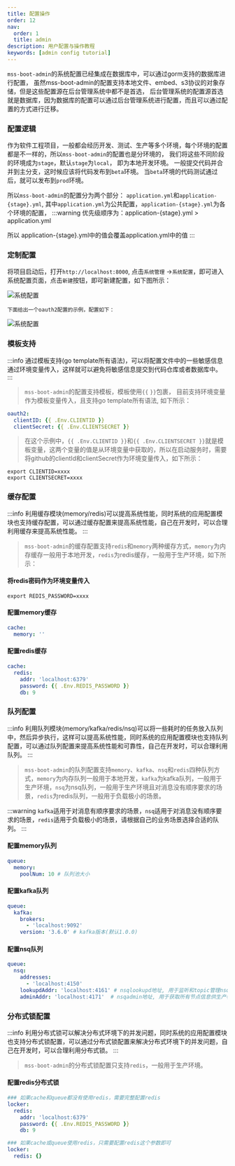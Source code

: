 ```yaml
---
title: 配置操作
order: 12
nav:
  order: 1
  title: admin
description: 用户配置与操作教程
keywords: [admin config tutorial]
---
```


`mss-boot-admin`的系统配置已经集成在数据库中，可以通过gorm支持的数据库进行配置，
虽然mss-boot-admin的配置支持本地文件、embed、s3协议的对象存储，但是这些配置源在后台管理系统中都不是首选，
后台管理系统的配置源首选就是数据库，因为数据库的配置可以通过后台管理系统进行配置，而且可以通过配置的方式进行迁移。

### 配置逻辑
作为软件工程项目，一般都会经历开发、测试、生产等多个环境，每个环境的配置都是不一样的，所以`mss-boot-admin`的配置也是分环境的，
我们将这些不同阶段的环境成为`stage`，默认`stage`为`local`， 即为本地开发环境。
一般提交代码并合并到主分支，这时候应该将代码发布到`beta`环境。
当`beta`环境的代码测试通过后，就可以发布到`prod`环境。

所以`mss-boot-admin`的配置分为两个部分：
`application.yml`和`application-{stage}.yml`, 其中`application.yml`为公共配置，`application-{stage}.yml`为各个环境的配置，
:::warning
优先级顺序为：application-{stage}.yml > application.yml

所以 application-{stage}.yml中的值会覆盖application.yml中的值
:::

### 定制配置

   将项目启动后，打开`http://localhost:8000`, 点击`系统管理` ->`系统配置`，即可进入系统配置页面，点击`新建`按钮，即可新建配置，如下图所示：
 
![系统配置](/images/config01.jpg)

    下面给出一个oauth2配置的示例，配置如下：

![系统配置](/images/config02.jpg)

### 模板支持
:::info
通过模板支持(go template所有语法)，可以将配置文件中的一些敏感信息通过环境变量传入，这样就可以避免将敏感信息提交到代码仓库或者数据库中。
:::

> `mss-boot-admin`的配置支持模板，模板使用`{{` `}}`包裹， 目前支持环境变量作为模板变量传入，且支持go template所有语法, 如下所示：
```yaml
oauth2:
  clientID: {{ .Env.CLIENTID }}
  clientSecret: {{ .Env.CLIENTSECRET }}
```
> 在这个示例中，`{{ .Env.CLIENTID }}`和`{{ .Env.CLIENTSECRET }}`就是模板变量，这两个变量的值是从环境变量中获取的，所以在启动服务时，需要将github的clientId和clientSecret作为环境变量传入，如下所示：
```shell
export CLIENTID=xxxx
export CLIENTSECRET=xxxx
```

### 缓存配置
:::info
利用缓存模块(memory/redis)可以提高系统性能，同时系统的应用配置模块也支持缓存配置，可以通过缓存配置来提高系统性能，自己在开发时，可以合理利用缓存来提高系统性能。
:::
> `mss-boot-admin`的缓存配置支持`redis`和`memory`两种缓存方式，`memory`为内存缓存一般用于本地开发，`redis`为redis缓存，一般用于生产环境，如下所示：
> 
#### 将redis密码作为环境变量传入
```shell
export REDIS_PASSWORD=xxxx
```
#### 配置memory缓存
```yaml
cache:
  memory: ''
```
#### 配置redis缓存
```yaml
cache:
  redis:
    addr: 'localhost:6379'
    password: {{ .Env.REDIS_PASSWORD }}
    db: 9
```

### 队列配置
:::info
利用队列模块(memory/kafka/redis/nsq)可以将一些耗时的任务放入队列中，然后异步执行，这样可以提高系统性能，同时系统的应用配置模块也支持队列配置，可以通过队列配置来提高系统性能和可靠性，自己在开发时，可以合理利用队列。
:::
> `mss-boot-admin`的队列配置支持`memory`、`kafka`、`nsq`和`redis`四种队列方式，`memory`为内存队列一般用于本地开发，`kafka`为kafka队列，一般用于生产环境，`nsq`为nsq队列，一般用于生产环境且对消息没有顺序要求的场景，`redis`为redis队列，一般用于负载极小的场景。
> 
:::warning
`kafka`适用于对消息有顺序要求的场景，`nsq`适用于对消息没有顺序要求的场景，`redis`适用于负载极小的场景，请根据自己的业务场景选择合适的队列。
:::
#### 配置memory队列
```yaml
queue:
  memory:
    poolNum: 10 # 队列池大小
```
#### 配置kafka队列
```yaml
queue:
  kafka:
    brokers:
      - 'localhost:9092'
    version: '3.6.0' # kafka版本(默认1.0.0)
```
#### 配置nsq队列
```yaml
queue:
  nsq:
    addresses:
      - 'localhost:4150'
    lookupdAddr: 'localhost:4161' # nsqlookupd地址, 用于监听和topic管理nsqd节点, 供消费者使用
    adminAddr: 'localhost:4171'  # nsqadmin地址, 用于获取所有节点信息供生产者使用
```
### 分布式锁配置
:::info
利用分布式锁可以解决分布式环境下的并发问题，同时系统的应用配置模块也支持分布式锁配置，可以通过分布式锁配置来解决分布式环境下的并发问题，自己在开发时，可以合理利用分布式锁。
:::
> `mss-boot-admin`的分布式锁配置只支持`redis`，一般用于生产环境。
> 
#### 配置redis分布式锁
```yaml
### 如果cache和queue都没有使用redis，需要完整配置redis
locker:
  redis:
    addr: 'localhost:6379'
    password: {{ .Env.REDIS_PASSWORD }}
    db: 9
```
```yaml
### 如果cache或queue使用redis，只需要配置redis这个参数即可
locker:
  redis: {}
```
